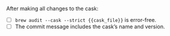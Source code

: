 <!-- If there’s a checkbox you can’t complete for any reason, that's okay, just explain in detail why you weren’t able to do so. -->

After making all changes to the cask:

- [ ] `brew audit --cask --strict {{cask_file}}` is error-free.
- [ ] The commit message includes the cask’s name and version.
